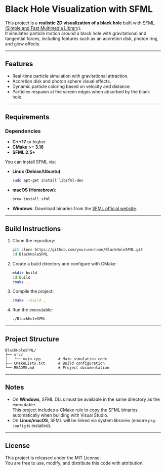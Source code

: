 # Black Hole Visualization with SFML

This project is a **realistic 2D visualization of a black hole** built with [SFML (Simple and Fast Multimedia Library)](https://www.sfml-dev.org/).  
It simulates particle motion around a black hole with gravitational and tangential forces, including features such as an accretion disk, photon ring, and glow effects.

---

## Features
- Real-time particle simulation with gravitational attraction.
- Accretion disk and photon sphere visual effects.
- Dynamic particle coloring based on velocity and distance.
- Particles respawn at the screen edges when absorbed by the black hole.

---

## Requirements

### Dependencies
- **C++17** or higher
- **CMake >= 3.16**
- **SFML 2.5+**

You can install SFML via:
- **Linux (Debian/Ubuntu)**:
  ```bash
  sudo apt-get install libsfml-dev
  ```
- **macOS (Homebrew)**:
  ```bash
  brew install sfml
  ```
- **Windows**:
  Download binaries from the [SFML official website](https://www.sfml-dev.org/download.php).

---

## Build Instructions

1. Clone the repository:
   ```bash
   git clone https://github.com/yourusername/BlackHoleSFML.git
   cd BlackHoleSFML
   ```

2. Create a build directory and configure with CMake:
   ```bash
   mkdir build
   cd build
   cmake ..
   ```

3. Compile the project:
   ```bash
   cmake --build .
   ```

4. Run the executable:
   ```bash
   ./BlackHoleSFML
   ```

---

## Project Structure
```
BlackHoleSFML/
├── src/
│   └── main.cpp        # Main simulation code
├── CMakeLists.txt      # Build configuration
└── README.md           # Project documentation
```

---

## Notes
- On **Windows**, SFML DLLs must be available in the same directory as the executable.  
  This project includes a CMake rule to copy the SFML binaries automatically when building with Visual Studio.
- On **Linux/macOS**, SFML will be linked via system libraries (ensure `pkg-config` is installed).

---

## License
This project is released under the MIT License.  
You are free to use, modify, and distribute this code with attribution.

